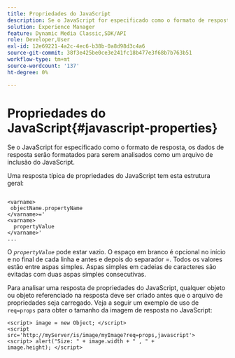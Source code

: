 ```yaml
---
title: Propriedades do JavaScript
description: Se o JavaScript for especificado como o formato de resposta, os dados de resposta serão formatados para serem analisados como um arquivo de inclusão do JavaScript&trade;.
solution: Experience Manager
feature: Dynamic Media Classic,SDK/API
role: Developer,User
exl-id: 12e69221-4a2c-4ec6-b38b-0a8d98d3c4a6
source-git-commit: 38f3e425be0ce3e241fc18b477e3f68b7b763b51
workflow-type: tm+mt
source-wordcount: '137'
ht-degree: 0%

---
```


# Propriedades do JavaScript{#javascript-properties}

Se o JavaScript for especificado como o formato de resposta, os dados de resposta serão formatados para serem analisados como um arquivo de inclusão do JavaScript.

Uma resposta típica de propriedades do JavaScript tem esta estrutura geral:

```
           
<varname> 
 objectName.propertyName 
</varname>=' 
<varname>
  propertyValue 
</varname>' 
...
```

O *`propertyValue`* pode estar vazio. O espaço em branco é opcional no início e no final de cada linha e antes e depois do separador =. Todos os valores estão entre aspas simples. Aspas simples em cadeias de caracteres são evitadas com duas aspas simples consecutivas.

Para analisar uma resposta de propriedades do JavaScript, qualquer objeto ou objeto referenciado na resposta deve ser criado antes que o arquivo de propriedades seja carregado. Veja a seguir um exemplo de uso de `req=props` para obter o tamanho da imagem de resposta no JavaScript:

```
<script> image = new Object; </script> 
<script 
src='http://myServer/is/image/myImage?req=props,javascript'> 
<script> alert("Size: " + image.width + " , " + 
image.height); </script>
```
